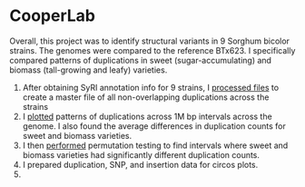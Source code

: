 # CooperLab
Overall, this project was to identify structural variants in 9 Sorghum bicolor strains.  The genomes were compared to the reference BTx623.
I specifically compared patterns of duplications in sweet (sugar-accumulating) and biomass (tall-growing and leafy) varieties.
1) After obtaining SyRI annotation info for 9 strains, I [processed files](FileProcessing) to create a master file of all non-overlapping duplications across the strains
2) I [plotted](DuplicationCounts/DuplicationCounts1Mbp.Rmd) patterns of duplications across 1M bp intervals across the genome.  I also found the average differences in duplication counts for sweet and biomass varieties.
3) I then [performed](DuplicationCounts/PermutationDuplications.Rmd) permutation testing to find intervals where sweet and biomass varieties had significantly different duplication counts.
4) I prepared duplication, SNP, and insertion data for circos plots.
5) 
